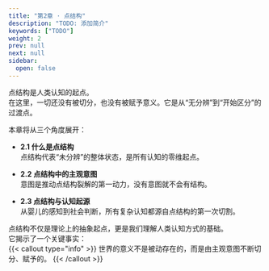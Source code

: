 ```yaml
---
title: "第2章 · 点结构"
description: "TODO: 添加简介"
keywords: ["TODO"]
weight: 2
prev: null
next: null
sidebar:
  open: false
---
```



点结构是人类认知的起点。  
在这里，一切还没有被切分，也没有被赋予意义。它是从“无分辨”到“开始区分”的过渡点。  



本章将从三个角度展开：  

- **2.1 什么是点结构**  
  点结构代表“未分辨”的整体状态，是所有认知的零维起点。  

- **2.2 点结构中的主观意图**  
  意图是推动点结构裂解的第一动力，没有意图就不会有结构。  

- **2.3 点结构与认知起源**  
  从婴儿的感知到社会判断，所有复杂认知都源自点结构的第一次切割。  

点结构不仅是理论上的抽象起点，更是我们理解人类认知方式的基础。  
它揭示了一个关键事实：  
{{< callout type="info" >}}
世界的意义不是被动存在的，而是由主观意图不断切分、赋予的。
{{< /callout >}}
